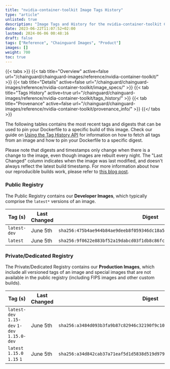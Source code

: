 ```yaml
---
title: "nvidia-container-toolkit Image Tags History"
type: "article"
unlisted: true
description: "Image Tags and History for the nvidia-container-toolkit Chainguard Image"
date: 2023-06-22T11:07:52+02:00
lastmod: 2024-06-06 00:48:16
draft: false
tags: ["Reference", "Chainguard Images", "Product"]
images: []
weight: 700
toc: true
---
```


{{< tabs >}}
{{< tab title="Overview" active=false url="/chainguard/chainguard-images/reference/nvidia-container-toolkit/" >}}
{{< tab title="Details" active=false url="/chainguard/chainguard-images/reference/nvidia-container-toolkit/image_specs/" >}}
{{< tab title="Tags History" active=true url="/chainguard/chainguard-images/reference/nvidia-container-toolkit/tags_history/" >}}
{{< tab title="Provenance" active=false url="/chainguard/chainguard-images/reference/nvidia-container-toolkit/provenance_info/" >}}
{{</ tabs >}}

The following tables contains the most recent tags and digests that can be used to pin your Dockerfile to a specific build of this image. Check our guide on [Using the Tag History API](/chainguard/chainguard-images/using-the-tag-history-api/) for information on how to fetch all tags from an image and how to pin your Dockerfile to a specific digest.

Please note that digests and timestamps only change when there is a change to the image, even though images are rebuilt every night. The "Last Changed" column indicates when the image was last modified, and doesn't always reflect the latest build timestamp. For more information about how our reproducible builds work, please refer to [this blog post](https://www.chainguard.dev/unchained/reproducing-chainguards-reproducible-image-builds).

### Public Registry
The Public Registry contains our **Developer Images**, which typically comprise the `latest*` versions of an image.

| Tag (s)       | Last Changed | Digest                                                                    |
|---------------|--------------|---------------------------------------------------------------------------|
|  `latest-dev` | June 5th     | `sha256:475b4ae944b84ae9deeb8f059346dc18a58dbe870b2cb9f0173017247eba6963` |
|  `latest`     | June 5th     | `sha256:9f0622e883bf52a19dabcd03f1db8c86fc899d85d3b45a7e9ee35d29b439e6ea` |


### Private/Dedicated Registry
The Private/Dedicated Registry contains our **Production Images**, which include all versioned tags of an image and special images that are not available in the public registry (including FIPS images and other custom builds).

| Tag (s)                                       | Last Changed | Digest                                                                    |
|-----------------------------------------------|--------------|---------------------------------------------------------------------------|
|  `latest-dev` `1.15-dev` `1-dev` `1.15.0-dev` | June 5th     | `sha256:a3484d093b3fa9b87c82946c32190f9c10d79041f86c2a3fd951c2953d4e48ac` |
|  `latest` `1.15.0` `1.15` `1`                 | June 5th     | `sha256:a34d842cab37a71eaf5d1d5838d519d979e98b03fd5667f38bd83b546c560b77` |

